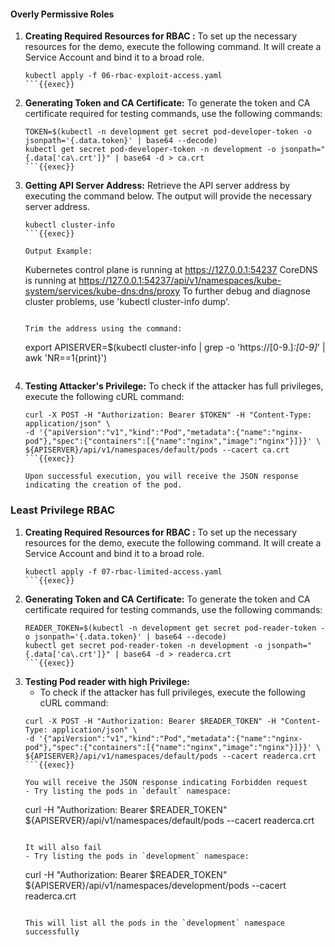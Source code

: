 #### Overly Permissive Roles

1. **Creating Required Resources for RBAC :**
   To set up the necessary resources for the demo, execute the following command. It will create a Service Account and bind it to a broad role.
    ```
    kubectl apply -f 06-rbac-exploit-access.yaml
    ```{{exec}}

2. **Generating Token and CA Certificate:**
   To generate the token and CA certificate required for testing commands, use the following commands:
    ```
    TOKEN=$(kubectl -n development get secret pod-developer-token -o jsonpath='{.data.token}' | base64 --decode)
    kubectl get secret pod-developer-token -n development -o jsonpath="{.data['ca\.crt']}" | base64 -d > ca.crt
    ```{{exec}}

3. **Getting API Server Address:**
   Retrieve the API server address by executing the command below. The output will provide the necessary server address.
    ```
    kubectl cluster-info
    ```{{exec}}

   Output Example:
    ```
    Kubernetes control plane is running at https://127.0.0.1:54237
    CoreDNS is running at https://127.0.0.1:54237/api/v1/namespaces/kube-system/services/kube-dns:dns/proxy
    To further debug and diagnose cluster problems, use 'kubectl cluster-info dump'.
    ```{{exec}}

   Trim the address using the command:
    ```
    export APISERVER=$(kubectl cluster-info | grep -o 'https://[0-9\.]*:[0-9]*' | awk 'NR==1{print}')
    ```{{exec}}

4. **Testing Attacker's Privilege:**
   To check if the attacker has full privileges, execute the following cURL command:
    ```
    curl -X POST -H "Authorization: Bearer $TOKEN" -H "Content-Type: application/json" \
    -d '{"apiVersion":"v1","kind":"Pod","metadata":{"name":"nginx-pod"},"spec":{"containers":[{"name":"nginx","image":"nginx"}]}}' \
    ${APISERVER}/api/v1/namespaces/default/pods --cacert ca.crt
    ```{{exec}}

   Upon successful execution, you will receive the JSON response indicating the creation of the pod.

### Least Privilege RBAC

1. **Creating Required Resources for RBAC :**
   To set up the necessary resources for the demo, execute the following command. It will create a Service Account and bind it to a broad role.
    ```
    kubectl apply -f 07-rbac-limited-access.yaml
    ```{{exec}}

2. **Generating Token and CA Certificate:**
   To generate the token and CA certificate required for testing commands, use the following commands:
    ```
    READER_TOKEN=$(kubectl -n development get secret pod-reader-token -o jsonpath='{.data.token}' | base64 --decode)
    kubectl get secret pod-reader-token -n development -o jsonpath="{.data['ca\.crt']}" | base64 -d > readerca.crt
    ```{{exec}}

3. **Testing Pod reader with high Privilege:**
   - To check if the attacker has full privileges, execute the following cURL command:
    ```
    curl -X POST -H "Authorization: Bearer $READER_TOKEN" -H "Content-Type: application/json" \
    -d '{"apiVersion":"v1","kind":"Pod","metadata":{"name":"nginx-pod"},"spec":{"containers":[{"name":"nginx","image":"nginx"}]}}' \
    ${APISERVER}/api/v1/namespaces/default/pods --cacert readerca.crt
    ```{{exec}}

   You will receive the JSON response indicating Forbidden request
   - Try listing the pods in `default` namespace:
   ```
   curl -H "Authorization: Bearer $READER_TOKEN" ${APISERVER}/api/v1/namespaces/default/pods --cacert readerca.crt
   ```{{exec}}

   It will also fail 
   - Try listing the pods in `development` namespace:
   ```
   curl -H "Authorization: Bearer $READER_TOKEN" ${APISERVER}/api/v1/namespaces/development/pods --cacert readerca.crt
   ```{{exec}}
   
   This will list all the pods in the `development` namespace successfully 
